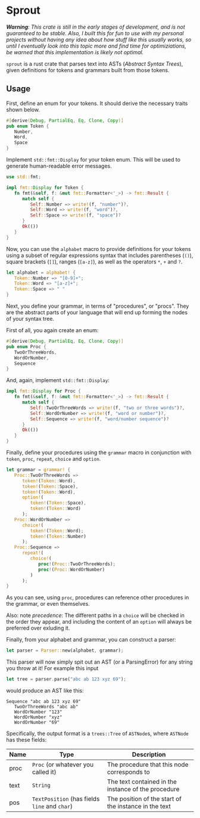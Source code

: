 # Sprout

_**Warning**: This crate is still in the early stages of development, and is not guaranteed to be stable._
_Also, I built this for fun to use with my personal projects without having any idea about how_
_stuff like this usually works, so until I eventually look into this topic more and find time for_
_optimiziations, be warned that this implementation is likely not optimal._

`sprout` is a rust crate that parses text into ASTs (_Abstract Syntax Trees_), given definitions for tokens
and grammars built from those tokens.


## Usage

First, define an enum for your tokens. It should derive the necessary traits shown below.

```rust
#[derive(Debug, PartialEq, Eq, Clone, Copy)]
pub enum Token {
   Number,
   Word,
   Space
}
```

Implement `std::fmt::Display` for your token enum. This will be used to generate human-readable error messages.

```rust
use std::fmt;

impl fmt::Display for Token {
   fn fmt(&self, f: &mut fmt::Formatter<'_>) -> fmt::Result {
      match self {
         Self::Number => write!(f, "number")?,
         Self::Word => write!(f, "word")?,
         Self::Space => write!(f, "space")?
      }
      Ok(())
   }
}
```

Now, you can use the `alphabet` macro to provide definitions for your tokens using a subset of regular expressions
syntax that includes parentheses (`()`), square brackets (`[]`), ranges (`[a-z]`), as well as the operators `*`, `+` and `?`.

```rust
let alphabet = alphabet! {
   Token::Number => "[0-9]+";
   Token::Word => "[a-z]+";
   Token::Space => " "
}
```

Next, you define your grammar, in terms of "procedures", or "procs". They are the abstract parts of your language
that will end up forming the nodes of your syntax tree.

First of all, you again create an enum:

```rust
#[derive(Debug, PartialEq, Eq, Clone, Copy)]
pub enum Proc {
   TwoOrThreeWords,
   WordOrNumber,
   Sequence
}
```

And, again, implement `std::fmt::Display`:

```rust
impl fmt::Display for Proc {
   fn fmt(&self, f: &mut fmt::Formatter<'_>) -> fmt::Result {
      match self {
         Self::TwoOrThreeWords => write!(f, "two or three words")?,
         Self::WordOrNumber => write!(f, "word or number")?,
         Self::Sequence => write!(f, "word/number sequence")?
      }
      Ok(())
   }
}
```

Finally, define your procedures using the `grammar` macro in conjunction with `token`, `proc`, `repeat`, `choice` and `option`.

```rust
let grammar = grammar! {
   Proc::TwoOrThreeWords =>
      token!(Token::Word),
      token!(Token::Space),
      token!(Token::Word),
      option!(
         token!(Token::Space),
         token!(Token::Word)
      );
   Proc::WordOrNumber =>
      choice!(
         token!(Token::Word);
         token!(Token::Number)
      );
   Proc::Sequence =>
      repeat!(
         choice!(
            proc!(Proc::TwoOrThreeWords);
            proc!(Proc::WordOrNumber)
         )
      );
} 
```

As you can see, using `proc`, procedures can reference other procedures in the grammar, or even themselves.

Also: note _precedence_: The different paths in a `choice` will be checked in the order they appear, and including the content of an
`option` will always be preferred over exluding it.

Finally, from your alphabet and grammar, you can construct a parser:

```rust
let parser = Parser::new(alphabet, grammar);
```

This parser will now simply spit out an AST (or a ParsingError) for any string you throw at it!
For example this input

```rust
let tree = parser.parse("abc ab 123 xyz 69");
```

would produce an AST like this:

```
Sequence "abc ab 123 xyz 69"
   TwoOrThreeWords "abc ab"
   WordOrNumber "123"
   WordOrNumber "xyz"
   WordOrNumber "69"
```

Specifically, the output format is a `trees::Tree` of `ASTNode`s, where `ASTNode` has these fields:

| Name | Type                                          | Description                                           |
|------|-----------------------------------------------|-------------------------------------------------------|
| proc | `Proc` (or whatever you called it)            | The procedure that this node corresponds to           |
| text | `String`                                      | The text contained in the instance of the procedure   |
| pos  | `TextPosition` (has fields `line` and `char`) | The position of the start of the instance in the text |
